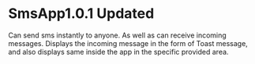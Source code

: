 # SmsApp1.0.1 Updated
Can send sms instantly to anyone.
As well as can receive incoming messages.
Displays the incoming message in the form of Toast message, and also displays same inside the app in the specific provided area.
